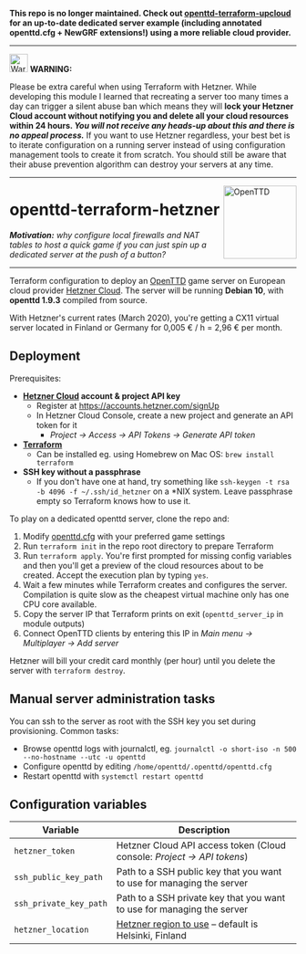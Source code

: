 **This repo is no longer maintained. Check out [openttd-terraform-upcloud](https://github.com/rjoonas/openttd-terraform-upcloud) for an up-to-date dedicated server example (including annotated openttd.cfg + NewGRF extensions!) using a more reliable cloud provider.**

----

<img src="https://upload.wikimedia.org/wikipedia/commons/1/12/Achtung-orange.svg" width="32" alt="Warning" /> **WARNING:**

Please be extra careful when using Terraform with Hetzner. While developing this module I learned that recreating a server too many times a day can trigger a silent abuse ban which means they will **lock your Hetzner Cloud account without notifying you and delete all your cloud resources within 24 hours. *You will not receive any heads-up about this and there is no appeal process.*** If you want to use Hetzner regardless, your best bet is to iterate configuration on a running server instead of using configuration management tools to create it from scratch. You should still be aware that their abuse prevention algorithm can destroy your servers at any time.

----

<img src="https://raw.githubusercontent.com/OpenTTD/OpenTTD/1.9.3/media/openttd.256.png" alt="OpenTTD" width="128" align="right" />

# openttd-terraform-hetzner

***Motivation:*** *why configure local firewalls and NAT tables to host a quick game if you can just spin up a dedicated server at the push of a button?*

----

Terraform configuration to deploy an [OpenTTD](https://github.com/OpenTTD/OpenTTD) game server on European cloud provider [Hetzner Cloud](https://www.hetzner.com/cloud). The server will be running **Debian 10**, with **openttd 1.9.3** compiled from source.

With Hetzner's current rates (March 2020), you're getting a CX11 virtual server located in Finland or Germany for 0,005 € / h = 2,96 € per month.

## Deployment

Prerequisites:

* **[Hetzner Cloud](https://hetzner.cloud/) account & project API key**
  * Register at https://accounts.hetzner.com/signUp
  * In Hetzner Cloud Console, create a new project and generate an API token for it
    * *Project → Access → API Tokens → Generate API token*
* **[Terraform](https://www.terraform.io/)**
  * Can be installed eg. using Homebrew on Mac OS: `brew install terraform`
* **SSH key without a passphrase**
  * If you don't have one at hand, try something like `ssh-keygen -t rsa -b 4096 -f ~/.ssh/id_hetzner` on a *NIX system. Leave passphrase empty so Terraform knows how to use it.

To play on a dedicated openttd server, clone the repo and:

1. Modify [openttd.cfg](openttd.cfg) with your preferred game settings
2. Run `terraform init` in the repo root directory to prepare Terraform
3. Run `terraform apply`. You're first prompted for missing config variables and then you'll get a preview of the cloud resources about to be created. Accept the execution plan by typing `yes`.
4. Wait a few minutes while Terraform creates and configures the server. Compilation is quite slow as the cheapest virtual machine only has one CPU core available.
5. Copy the server IP that Terraform prints on exit (`openttd_server_ip` in module outputs)
6. Connect OpenTTD clients by entering this IP in *Main menu → Multiplayer → Add server*

Hetzner will bill your credit card monthly (per hour) until you delete the server with `terraform destroy`.

## Manual server administration tasks

You can ssh to the server as root with the SSH key you set during provisioning. Common tasks:

* Browse openttd logs with journalctl, eg. `journalctl -o short-iso -n 500 --no-hostname --utc -u openttd`
* Configure openttd by editing `/home/openttd/.openttd/openttd.cfg`
* Restart openttd with `systemctl restart openttd`

## Configuration variables

| Variable               |  Description                                                            |
|------------------------|-------------------------------------------------------------------------|
| `hetzner_token`        | Hetzner Cloud API access token (Cloud console: *Project → API tokens*)  |
| `ssh_public_key_path`  | Path to a SSH public key that you want to use for managing the server   |
| `ssh_private_key_path` | Path to a SSH private key that you want to use for managing the server  |
| `hetzner_location`     | [Hetzner region to use](server-location) – default is Helsinki, Finland |

[server-location]: https://www.terraform.io/docs/providers/hcloud/r/server.html#location
